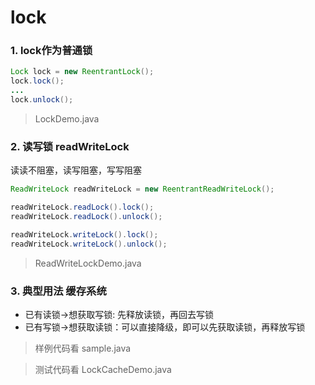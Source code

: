lock
==

### 1. lock作为普通锁

```java
Lock lock = new ReentrantLock();
lock.lock();
...
lock.unlock();
```

> LockDemo.java


### 2. 读写锁 readWriteLock
读读不阻塞，读写阻塞，写写阻塞

```java
ReadWriteLock readWriteLock = new ReentrantReadWriteLock();

readWriteLock.readLock().lock();
readWriteLock.readLock().unlock();

readWriteLock.writeLock().lock();
readWriteLock.writeLock().unlock();
```

> ReadWriteLockDemo.java

### 3. 典型用法 缓存系统

- 已有读锁->想获取写锁: 先释放读锁，再回去写锁
- 已有写锁->想获取读锁：可以直接降级，即可以先获取读锁，再释放写锁

> 样例代码看 sample.java  

> 测试代码看 LockCacheDemo.java



